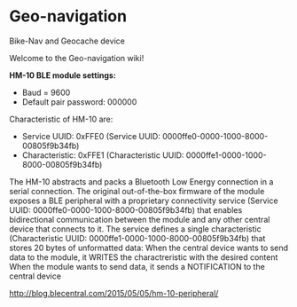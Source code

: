 # Geo-navigation
Bike-Nav and Geocache device

Welcome to the Geo-navigation wiki!

**HM-10 BLE module settings:**
- Baud = 9600
- Default pair password: 000000


Characteristic of HM-10 are:
- Service UUID: 0xFFE0 (Service UUID: 0000ffe0-0000-1000-8000-00805f9b34fb)
- Characteristic: 0xFFE1 (Characteristic UUID: 0000ffe1-0000-1000-8000-00805f9b34fb)

The HM-10 abstracts and packs a Bluetooth Low Energy connection in a serial connection. The original out-of-the-box firmware of the module exposes a BLE peripheral with a proprietary connectivity service (Service UUID: 0000ffe0-0000-1000-8000-00805f9b34fb) that enables bidirectional communication between the module and any other central device that connects to it. The service defines a single characteristic (Characteristic UUID: 0000ffe1-0000-1000-8000-00805f9b34fb) that stores 20 bytes of unformatted data: 
When the central device wants to send data to the module, it WRITES the charactreristic with the desired content 
When the module wants to send data, it sends a NOTIFICATION to the central device

http://blog.blecentral.com/2015/05/05/hm-10-peripheral/
